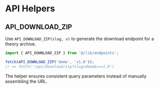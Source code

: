 # API Helpers

## API_DOWNLOAD_ZIP

Use `API_DOWNLOAD_ZIP(slug, v)` to generate the download endpoint for a theory archive.

```ts
import { API_DOWNLOAD_ZIP } from '@/lib/endpoints';

fetch(API_DOWNLOAD_ZIP('demo', 'v1.0'));
// => fetch('/api/download/zip?slug=demo&v=v1.0')
```

The helper ensures consistent query parameters instead of manually assembling the URL.

